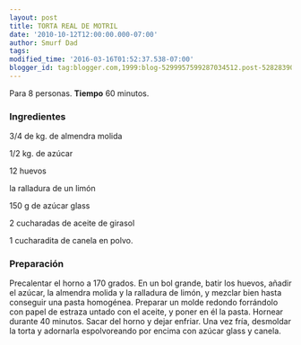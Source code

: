 ```yaml
---
layout: post
title: TORTA REAL DE MOTRIL
date: '2010-10-12T12:00:00.000-07:00'
author: Smurf Dad
tags: 
modified_time: '2016-03-16T01:52:37.538-07:00'
blogger_id: tag:blogger.com,1999:blog-5299957599287034512.post-5282839048961839957
---
```


Para 8 personas.
<b>Tiempo</b> 60 minutos.

<h3>Ingredientes</h3>

3/4 de kg. de almendra molida

1/2 kg. de azúcar

12 huevos

la ralladura de un limón

150 g de azúcar glass

2 cucharadas de aceite de girasol

1 cucharadita de canela en polvo.

<h3>Preparación</h3>

Precalentar el horno a 170 grados. En un bol grande, batir los huevos, añadir el azúcar, la almendra molida y la ralladura de limón, y mezclar bien hasta conseguir una pasta homogénea. Preparar un molde redondo forrándolo con papel de estraza untado con el aceite, y poner en él la pasta. Hornear durante 40 minutos. Sacar del horno y dejar enfriar. Una vez fría, desmoldar la torta y adornarla espolvoreando por encima con azúcar glass y canela.

